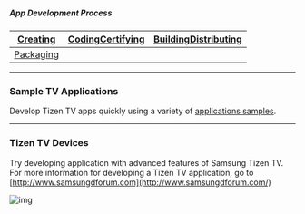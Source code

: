 ##### App Development Process

| [Creating](http://www.samsungdforum.com/TizenGuide/?FolderName=tizen1221&FileName=index.html) | [Coding](http://www.samsungdforum.com/TizenGuide/?FolderName=tizen1721&FileName=index.html)[Certifying](http://www.samsungdforum.com/TizenGuide/?FolderName=tizen3531&FileName=index.html) | [Building](http://www.samsungdforum.com/TizenGuide/?FolderName=tizen4151&FileName=index.html)[Distributing](http://www.samsungdforum.com/Support/Distribution) |
| ---------------------------------------- | ---------------------------------------- | ---------------------------------------- |
| [Packaging](http://www.samsungdforum.com/TizenGuide/?FolderName=tizen1261&FileName=index.html) |                                          |                                          |

------

### Sample TV Applications

Develop Tizen TV apps quickly using a variety of [applications samples](http://www.samsungdforum.com/TizenSampleGuide/).

------

### Tizen TV Devices

 Try developing application with advanced features of Samsung Tizen TV. For more information for developing a Tizen TV application, go to [http://www.samsungdforum.com](http://www.samsungdforum.com/)

![img](https://developer.tizen.org/sites/default/files/images/profile_tv_devices.jpg)

 